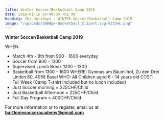 ```yaml
---
title: Winter Soccer/Basketball Camp 2019
date: 2019-01-16 14:40:00 +01:00
heading: Ski Holidays - WINTER Soccer/Basketball Camp 2019
image: "/uploads/2000px-Basketball_Clipart.svg-92334c.png"
---
```


**Winter Soccer/Basketball Camp 2019**

WHEN:
- March 4th - 8th from 900 - 1600 everyday
- Soccer from 900 - 1200
- Supervised Lunch Break 1200 - 1300
- Basketball from 1300 - 1600
WHERE: Gymnasium Bäumlihof, Zu den Drei Linden 80, 4058 Basel
WHO: All Children aged 6 - 14 years old
COST: Full Week (Camp T-shirt included but no lunch included)
- Just Soccer morning = 225CHF/Child
- Just Basketball Afternoon = 225CHF/Child
- Full Day Program = 400CHF/Child

For more information or to register, email us at **bartlomesocceracademy@gmail.com**